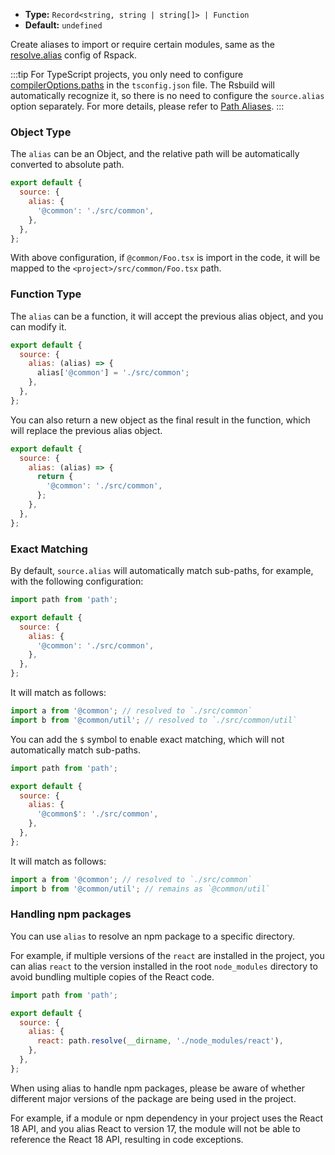 - **Type:** `Record<string, string | string[]> | Function`
- **Default:** `undefined`

Create aliases to import or require certain modules, same as the [resolve.alias](https://www.rspack.dev/config/resolve.html#resolvealias) config of Rspack.

:::tip
For TypeScript projects, you only need to configure [compilerOptions.paths](https://www.typescriptlang.org/tsconfig#paths) in the `tsconfig.json` file. The Rsbuild will automatically recognize it, so there is no need to configure the `source.alias` option separately. For more details, please refer to [Path Aliases](https://rsbuild.dev/guide/advanced/alias.html).
:::

### Object Type

The `alias` can be an Object, and the relative path will be automatically converted to absolute path.

```js
export default {
  source: {
    alias: {
      '@common': './src/common',
    },
  },
};
```

With above configuration, if `@common/Foo.tsx` is import in the code, it will be mapped to the `<project>/src/common/Foo.tsx` path.

### Function Type

The `alias` can be a function, it will accept the previous alias object, and you can modify it.

```js
export default {
  source: {
    alias: (alias) => {
      alias['@common'] = './src/common';
    },
  },
};
```

You can also return a new object as the final result in the function, which will replace the previous alias object.

```js
export default {
  source: {
    alias: (alias) => {
      return {
        '@common': './src/common',
      };
    },
  },
};
```

### Exact Matching

By default, `source.alias` will automatically match sub-paths, for example, with the following configuration:

```js
import path from 'path';

export default {
  source: {
    alias: {
      '@common': './src/common',
    },
  },
};
```

It will match as follows:

```js
import a from '@common'; // resolved to `./src/common`
import b from '@common/util'; // resolved to `./src/common/util`
```

You can add the `$` symbol to enable exact matching, which will not automatically match sub-paths.

```js
import path from 'path';

export default {
  source: {
    alias: {
      '@common$': './src/common',
    },
  },
};
```

It will match as follows:

```js
import a from '@common'; // resolved to `./src/common`
import b from '@common/util'; // remains as `@common/util`
```

### Handling npm packages

You can use `alias` to resolve an npm package to a specific directory.

For example, if multiple versions of the `react` are installed in the project, you can alias `react` to the version installed in the root `node_modules` directory to avoid bundling multiple copies of the React code.

```js
import path from 'path';

export default {
  source: {
    alias: {
      react: path.resolve(__dirname, './node_modules/react'),
    },
  },
};
```

When using alias to handle npm packages, please be aware of whether different major versions of the package are being used in the project.

For example, if a module or npm dependency in your project uses the React 18 API, and you alias React to version 17, the module will not be able to reference the React 18 API, resulting in code exceptions.
